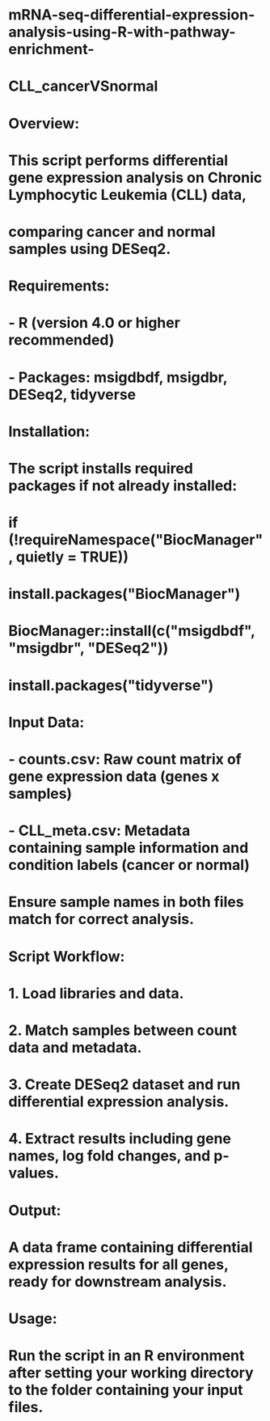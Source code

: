 # mRNA-seq-differential-expression-analysis-using-R-with-pathway-enrichment-

# CLL_cancerVSnormal
#
# Overview:
# This script performs differential gene expression analysis on Chronic Lymphocytic Leukemia (CLL) data,
# comparing cancer and normal samples using DESeq2.
#
# Requirements:
# - R (version 4.0 or higher recommended)
# - Packages: msigdbdf, msigdbr, DESeq2, tidyverse
#
# Installation:
# The script installs required packages if not already installed:
# if (!requireNamespace("BiocManager", quietly = TRUE))
#   install.packages("BiocManager")
# BiocManager::install(c("msigdbdf", "msigdbr", "DESeq2"))
# install.packages("tidyverse")
#
# Input Data:
# - counts.csv: Raw count matrix of gene expression data (genes x samples)
# - CLL_meta.csv: Metadata containing sample information and condition labels (cancer or normal)
# Ensure sample names in both files match for correct analysis.
#
# Script Workflow:
# 1. Load libraries and data.
# 2. Match samples between count data and metadata.
# 3. Create DESeq2 dataset and run differential expression analysis.
# 4. Extract results including gene names, log fold changes, and p-values.
#
# Output:
# A data frame containing differential expression results for all genes, ready for downstream analysis.
#
# Usage:
# Run the script in an R environment after setting your working directory to the folder containing your input files.


